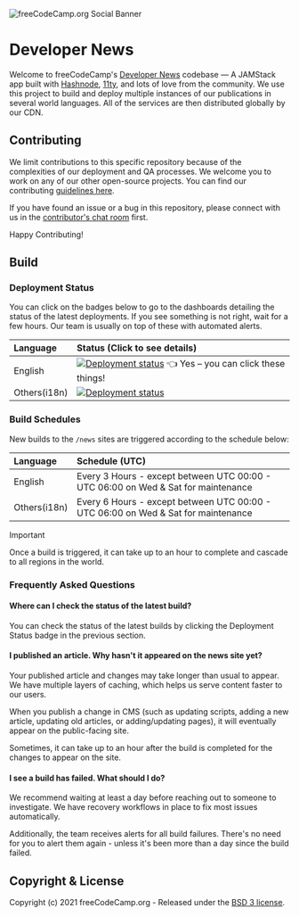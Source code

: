 ![freeCodeCamp.org Social Banner](https://s3.amazonaws.com/freecodecamp/wide-social-banner.png)

# Developer News

Welcome to freeCodeCamp's [Developer News][1] codebase — A JAMStack app built with [Hashnode][2], [11ty][3], and lots of love from the community. We use this project to build and deploy multiple instances of our publications in several world languages. All of the services are then distributed globally by our CDN.

## Contributing

We limit contributions to this specific repository because of the complexities of our deployment and QA processes. We welcome you to work on any of our other open-source projects. You can find our contributing [guidelines here][5].

If you have found an issue or a bug in this repository, please connect with us in the [contributor's chat room][6] first.

Happy Contributing!

## Build

### Deployment Status

You can click on the badges below to go to the dashboards detailing the status of the latest deployments. If you see something is not right, wait for a few hours. Our team is usually on top of these with automated alerts.

| Language     | Status (Click to see details)                                     |
| :----------- | :---------------------------------------------------------------- |
| English      | [![Deployment status][7]][8] 👈 Yes – you can click these things! |
| Others(i18n) | [![Deployment status][9]][10]                                     |

### Build Schedules

New builds to the `/news` sites are triggered according to the schedule below:

| Language     | Schedule (UTC)                                                                    |
| :----------- | :-------------------------------------------------------------------------------- |
| English      | Every 3 Hours - except between UTC 00:00 - UTC 06:00 on Wed & Sat for maintenance |
| Others(i18n) | Every 6 Hours - except between UTC 00:00 - UTC 06:00 on Wed & Sat for maintenance |

> [!Important]
> Once a build is triggered, it can take up to an hour to complete and cascade to all regions in the world.

### Frequently Asked Questions

#### Where can I check the status of the latest build?

You can check the status of the latest builds by clicking the Deployment Status badge in the previous section.

#### I published an article. Why hasn't it appeared on the news site yet?

Your published article and changes may take longer than usual to appear. We have multiple layers of caching, which helps us serve content faster to our users.

When you publish a change in CMS (such as updating scripts, adding a new article, updating old articles, or adding/updating pages), it will eventually appear on the public-facing site.

Sometimes, it can take up to an hour after the build is completed for the changes to appear on the site.

#### I see a build has failed. What should I do?

We recommend waiting at least a day before reaching out to someone to investigate. We have recovery workflows in place to fix most issues automatically.

Additionally, the team receives alerts for all build failures. There's no need for you to alert them again - unless it's been more than a day since the build failed.

## Copyright & License

Copyright (c) 2021 freeCodeCamp.org - Released under the
[BSD 3 license](LICENSE.md).

[1]: https://www.freecodecamp.org/news
[2]: https://hashnode.com
[3]: https://www.11ty.io
[4]: https://github.com/TryGhost/eleventy-starter-ghost
[5]: https://contribute.freecodecamp.org
[6]: https://chat.freecodecamp.org
[7]: https://github.com/freeCodeCamp/news/actions/workflows/deploy-eng.yml/badge.svg
[8]: https://github.com/freeCodeCamp/news/actions/workflows/deploy-eng.yml
[9]: https://github.com/freeCodeCamp/news/actions/workflows/deploy-i18n.yml/badge.svg
[10]: https://github.com/freeCodeCamp/news/actions/workflows/deploy-i18n.yml
